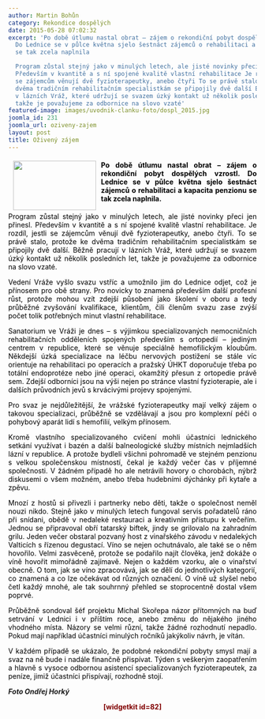 ```yaml
---
author: Martin Bohůn
category: Rekondice dospělých
date: 2015-05-28 07:02:32
excerpt: 'Po době útlumu nastal obrat – zájem o rekondiční pobyt dospělých vzrostl
  Do Lednice se v půlce května sjelo šestnáct zájemců o rehabilitaci a kapacita penzionu
  se tak zcela naplnila

  Program zůstal stejný jako v minulých letech, ale jisté novinky přeci jen přinesl
  Především v kvantitě a s ní spojené kvalitě vlastní rehabilitace Je rozdíl, jestli
  se zájemcům věnují dvě fyzioterapeutky, anebo čtyři To se právě stalo, protože ke
  dvěma tradičním rehabilitačním specialistkám se připojily dvě další Běžně pracují
  v lázních Vráž, které udržují se svazem úzký kontakt už několik posledních let,
  takže je považujeme za odbornice na slovo vzaté'
featured-image: images/uvodnik-clanku-foto/dospl_2015.jpg
joomla_id: 231
joomla_url: oziveny-zajem
layout: post
title: Oživený zájem
---
```


<h4 style="text-align: justify;">
 <img border="0" height="100" src="{{ site.baseurl }}/images/uvodnik-clanku-foto/dospl_2015.jpg" style="float: left; margin-left: 10px; margin-right: 10px;" width="168"/>
 <span style="color: #000000;">
  Po době útlumu nastal obrat – zájem o rekondiční pobyt dospělých vzrostl. Do Lednice se v půlce května sjelo šestnáct zájemců o rehabilitaci a kapacita penzionu se tak zcela naplnila.
 </span>
</h4>
<p style="text-align: justify;">
 <span style="color: #000000;">
  Program zůstal stejný jako v minulých letech, ale jisté novinky přeci jen přinesl. Především v kvantitě a s ní spojené kvalitě vlastní rehabilitace. Je rozdíl, jestli se zájemcům věnují dvě fyzioterapeutky, anebo čtyři. To se právě stalo, protože ke dvěma tradičním rehabilitačním specialistkám se připojily dvě další. Běžně pracují v lázních Vráž, které udržují se svazem úzký kontakt už několik posledních let, takže je považujeme za odbornice na slovo vzaté.
 </span>
</p>
<p style="text-align: justify;">
 <span style="color: #000000;">
  Vedení Vráže vyšlo svazu vstříc a umožnilo jim do Lednice odjet, což je přínosem pro obě strany. Pro novicky to znamená především další profesní růst, protože mohou vzít zdejší působení jako školení v oboru a tedy průběžné zvyšování kvalifikace, klientům, čili členům svazu zase zvýší počet tolik potřebných minut vlastní rehabilitace.
 </span>
</p>
<p style="text-align: justify;">
 <span style="color: #000000;">
  Sanatorium ve Vráži je dnes – s výjimkou specializovaných nemocničních rehabilitačních odděleních spojených především s ortopedií – jediným centrem v republice, které se věnuje speciálně hemofilickým kloubům. Někdejší úzká specializace na léčbu nervových postižení se stále víc orientuje na rehabilitaci po operacích a pražský ÚHKT doporučuje třeba po totální endoprotéze nebo jiné operaci, okamžitý přesun z ortopedie právě sem. Zdejší odborníci jsou na výši nejen po stránce vlastní fyzioterapie, ale i dalších průvodních jevů s krvácivými projevy spojenými.
 </span>
</p>
<p style="text-align: justify;">
 <span style="color: #000000;">
  Pro svaz je nejdůležitější, že vrážské fyzioterapeutky mají velký zájem o takovou specializaci, průběžně se vzdělávají a jsou pro komplexní péči o pohybový aparát lidí s hemofilií, velkým přínosem.
 </span>
</p>
<p style="text-align: justify;">
 <span style="color: #000000;">
  Kromě vlastního specializovaného cvičení mohli účastníci lednického setkání využívat i bazén a další balneologické služby místních nejmladších lázní v republice. A protože bydleli všichni pohromadě ve stejném penzionu s velkou společenskou místností, čekal je každý večer čas v příjemné společnosti. V žádném případě ho ale netrávili hovory o chorobách, nýbrž diskusemi o všem možném, anebo třeba hudebními dýchánky při kytaře a zpěvu.
 </span>
</p>
<p style="text-align: justify;">
 <span style="color: #000000;">
  Mnozí z hostů si přivezli i partnerky nebo děti, takže o společnost neměl nouzi nikdo. Stejně jako v minulých letech fungoval servis pořadatelů ráno při snídani, obědě v nedaleké restauraci a kreativním přístupu k večeřím. Jednou se připravoval obří tatarský biftek, jindy se grilovalo na zahradním grilu. Jeden večer obstaral pozvaný host z vinařského závodu v nedalekých Valticích s řízenou degustací. Víno se nejen ochutnávalo, ale také se o něm hovořilo. Velmi zasvěceně, protože se podařilo najít člověka, jenž dokáže o víně hovořit mimořádně zajímavě. Nejen o každém vzorku, ale o vinařství obecně. O tom, jak se víno zpracovává, jak se dělí do jednotlivých kategorií, co znamená a co lze očekávat od různých označení. O víně už slyšel nebo četl každý mnohé, ale tak souhrnný přehled se stoprocentně dostal všem poprvé.
 </span>
</p>
<p style="text-align: justify;">
 <span style="color: #000000;">
  Průběžně sondoval šéf projektu Michal Skořepa názor přítomných na buď setrvání v Lednici i v příštím roce, anebo změnu do nějakého jiného vhodného místa. Názory se velmi různí, takže žádné rozhodnutí nepadlo. Pokud mají například účastníci minulých ročníků jakýkoliv návrh, je vítán.
 </span>
</p>
<p style="text-align: justify;">
 <span style="color: #000000;">
  V každém případě se ukázalo, že podobné rekondiční pobyty smysl mají a svaz na ně bude i nadále finančně přispívat. Týden s veškerým zaopatřením a hlavně s vysoce odbornou asistencí specializovaných fyzioterapeutek, za peníze, jimiž účastníci přispívají, rozhodně stojí.
 </span>
</p>
<p style="text-align: justify;">
 <em>
  <strong>
   Foto Ondřej Horký
  </strong>
 </em>
</p>
<p style="text-align: center;">
 <span style="color: #800000;">
  <strong>
   <span>
    [widgetkit id=82]
   </span>
   <br/>
  </strong>
 </span>
</p>
